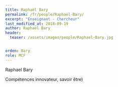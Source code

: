 ```yaml
---
title: Raphaël Bary
permalink: /fr/people/Raphael-Bary/
excerpt: "Enseignant - Chercheur"
last_modified_at: 2018-09-19  
author: Raphael Bary
header:
  teaser: /assets/images/people/Raphael-Bary.jpg


orden: Bary
role: MCF
---
```


Raphael Bary

Compétences innovateur, savoir être)